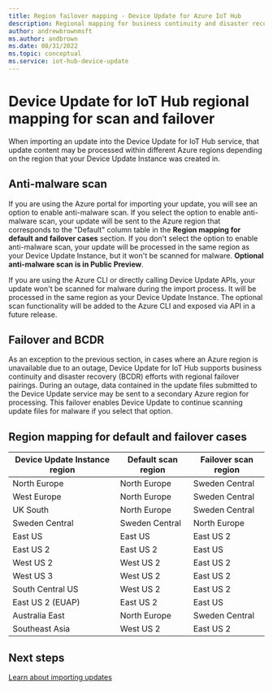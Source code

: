 ```yaml
---
title: Region failover mapping - Device Update for Azure IoT Hub
description: Regional mapping for business continuity and disaster recovery (BCDR) for Device Update for IoT Hub.
author: andrewbrownmsft
ms.author: andbrown
ms.date: 08/31/2022
ms.topic: conceptual
ms.service: iot-hub-device-update
---
```


# Device Update for IoT Hub regional mapping for scan and failover 

When importing an update into the Device Update for IoT Hub service, that update content may be processed within different Azure regions depending on the region that your Device Update Instance was created in.

## Anti-malware scan

If you are using the Azure portal for importing your update, you will see an option to enable anti-malware scan. If you select the option to enable anti-malware scan, your update will be sent to the Azure region that corresponds to the "Default" column table in the **Region mapping for default and failover cases** section. If you don't select the option to enable anti-malware scan, your update will be processed in the same region as your Device Update Instance, but it won't be scanned for malware. **Optional anti-malware scan is in Public Preview**.

If you are using the Azure CLI or directly calling Device Update APIs, your update won't be scanned for malware during the import process. It will be processed in the same region as your Device Update Instance. The optional scan functionality will be added to the Azure CLI and exposed via API in a future release.

## Failover and BCDR

As an exception to the previous section, in cases where an Azure region is unavailable due to an outage, Device Update for IoT Hub supports business continuity and disaster recovery (BCDR) efforts with regional failover pairings. During an outage, data contained in the update files submitted to the Device Update service may be sent to a secondary Azure region for processing. This failover enables Device Update to continue scanning update files for malware if you select that option.

## Region mapping for default and failover cases


| Device Update Instance region|Default scan region|Failover scan region |
| -------- | -------- | -------- |
| North Europe | North Europe   | Sweden Central  |
|West Europe   | North Europe | Sweden Central  |
| UK South| North Europe   | Sweden Central |
|Sweden Central|Sweden Central| North Europe  |
|East US| East US   |East US 2 |
|East US 2| East US 2  |East US  |
|West US 2|West US 2| East US 2   |
|West US 3| West US 2| East US 2  |
|South Central US|West US 2| East US 2 |
|East US 2 (EUAP)|East US 2| East US|
|Australia East|North Europe| Sweden Central|
|Southeast Asia | West US 2| East US 2  |

## Next steps

[Learn about importing updates](.\import-update.md)

